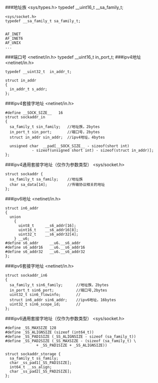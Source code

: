 ###地址族
	<sys/types.h>
	typedef __uint16_t __sa_family_t;

	<sys/socket.h>
	typedef __sa_family_t sa_family_t;

	
	AF_INET
	AF_INET6
	AF_UNIX
	...
###端口号
	<netinet/in.h>
	typedef	__uint16_t	in_port_t;
###ipv4地址
	<netinet/in.h>

	typedef	__uint32_t	in_addr_t;

	struct in_addr
	{
	  in_addr_t s_addr;
	};
###ipv4套接字地址
	<netinet/in.h>

	#define __SOCK_SIZE__	16
	struct sockaddr_in
	{
	  sa_family_t sin_family;	//地址族，2bytes
	  in_port_t sin_port;		//端口号，2bytes
	  struct in_addr sin_addr;	//ipv4地址，4bytes
	
	  unsigned char  __pad[__SOCK_SIZE__ - sizeof(short int)
				- sizeof(unsigned short int) - sizeof(struct in_addr)];
	};
###ipv4通用套接字地址（仅作为参数类型）
	<sys/socket.h>

	struct sockaddr {
	  sa_family_t sa_family;	//地址族
	  char sa_data[14];			//传输协议相关的地址
	};
###ipv6地址
	<netinet/in.h>

	struct in6_addr
	{
	  union
	    {
	      uint8_t 	  __s6_addr[16];
	      uint16_t 	  __s6_addr16[8];
	      uint32_t 	  __s6_addr32[4];
	    } __u6;
	#define s6_addr		__u6.__s6_addr
	#define s6_addr16	__u6.__s6_addr16
	#define s6_addr32	__u6.__s6_addr32
	};

###ipv6套接字地址
	<netinet/in.h>

	struct sockaddr_in6
	{
	  sa_family_t sin6_family;		//地址族，2bytes
	  in_port_t sin6_port;			//端口号,2bytes
	  uint32_t sin6_flowinfo;		//
	  struct in6_addr sin6_addr;	//ipv6地址，16bytes
	  uint32_t sin6_scope_id;		//
	};
###ipv6通用套接字地址（仅作为参数类型）
	<sys/socket.h>

	#define _SS_MAXSIZE 128	
	#define _SS_ALIGNSIZE (sizeof (int64_t))
	#define _SS_PAD1SIZE (_SS_ALIGNSIZE - sizeof (sa_family_t))
	#define _SS_PAD2SIZE (_SS_MAXSIZE - (sizeof (sa_family_t) \
			      + _SS_PAD1SIZE + _SS_ALIGNSIZE))
	
	struct sockaddr_storage {
	  sa_family_t ss_family;
	  char _ss_pad1[_SS_PAD1SIZE];
	  int64_t __ss_align;
	  char _ss_pad2[_SS_PAD2SIZE];
	};

	


